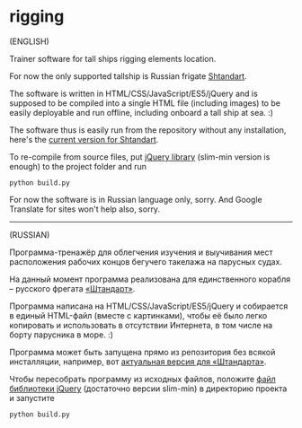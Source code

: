 # rigging

(ENGLISH)

Trainer software for tall ships rigging elements location.

For now the only supported tallship is Russian frigate [Shtandart](https://www.shtandart.ru/frigate/).

The software is written in HTML/CSS/JavaScript/ES5/jQuery and is supposed to be compiled into a single HTML file (including images) to be easily deployable and run offline, including onboard a tall ship at sea. :)

The software thus is easily run from the repository without any installation, here's the [current version for Shtandart](https://rawgit.com/jolaf/rigging/master/shtandart.html).

To re-compile from source files, put [jQuery library](http://jquery.com/download/) (slim-min version is enough) to the project folder and run

```
python build.py
```

For now the software is in Russian language only, sorry. And Google Translate for sites won't help also, sorry.

---

(RUSSIAN)

Программа-тренажёр для облегчения изучения и выучивания мест расположения рабочих концов бегучего такелажа на парусных судах.

На данный момент программа реализована для единственного корабля &ndash; русского фрегата [«Штандарт»](https://www.shtandart.ru/frigate/).

Программа написана на HTML/CSS/JavaScript/ES5/jQuery и собирается в единый HTML-файл (вместе с картинками), чтобы её было легко копировать и использовать в отсутствии Интернета, в том числе на борту парусника в море. :)

Программа может быть запущена прямо из репозитория без всякой инсталляции, например, вот [актуальная версия для «Штандарта»](https://rawgit.com/jolaf/rigging/master/shtandart.html).

Чтобы пересобрать программу из исходных файлов, положите [файл библиотеки jQuery](http://jquery.com/download/) (достаточно версии slim-min) в директорию проекта и запустите

```
python build.py
```
